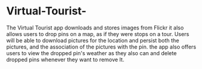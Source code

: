 # Virtual-Tourist-
The Virtual Tourist app downloads and stores images from Flickr it also allows users to drop pins on a map, as if they were stops on a tour. Users will be able to download pictures for the location and persist both the pictures, and the association of the pictures with the pin. the app also offers users to view the dropped pin's weather as they also can and delete dropped pins whenever they want to remove It.
